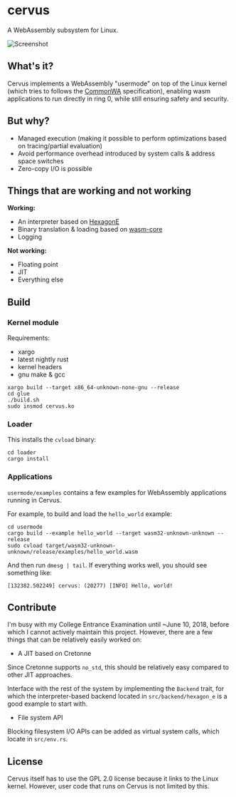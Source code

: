 # cervus

A WebAssembly subsystem for Linux.

![Screenshot](https://i.imgur.com/QFvUibQ.png)

## What's it?

Cervus implements a WebAssembly "usermode" on top of the Linux kernel (which tries to follows the [CommonWA](https://github.com/CommonWA/cwa-spec) specification), enabling wasm applications to run directly in ring 0, while still ensuring safety and security.

## But why?

- Managed execution (making it possible to perform optimizations based on tracing/partial evaluation)
- Avoid performance overhead introduced by system calls & address space switches
- Zero-copy I/O is possible

## Things that are working and not working

**Working:**

- An interpreter based on [HexagonE](https://github.com/losfair/hexagon-e)
- Binary translation & loading based on [wasm-core](https://github.com/losfair/wasm-core)
- Logging

**Not working:**

- Floating point
- JIT
- Everything else

## Build

### Kernel module

Requirements:

- xargo
- latest nightly rust
- kernel headers
- gnu make & gcc

```
xargo build --target x86_64-unknown-none-gnu --release
cd glue
./build.sh
sudo insmod cervus.ko
```

### Loader

This installs the `cvload` binary:

```
cd loader
cargo install
```

### Applications

`usermode/examples` contains a few examples for WebAssembly applications running in Cervus.

For example, to build and load the `hello_world` example:

```
cd usermode
cargo build --example hello_world --target wasm32-unknown-unknown --release
sudo cvload target/wasm32-unknown-unknown/release/examples/hello_world.wasm
```

And then run `dmesg | tail`. If everything works well, you should see something like:

```
[132382.502249] cervus: (20277) [INFO] Hello, world!
```

## Contribute

I'm busy with my College Entrance Examination until ~June 10, 2018, before which I cannot actively maintain this project. However, there are a few things that can be relatively easily worked on:

- A JIT based on Cretonne

Since Cretonne supports `no_std`, this should be relatively easy compared to other JIT approaches.

Interface with the rest of the system by implementing the `Backend` trait, for which the interpreter-based backend located in `src/backend/hexagon_e` is a good example to start with.

- File system API

Blocking filesystem I/O APIs can be added as virtual system calls, which locate in `src/env.rs`.

## License

Cervus itself has to use the GPL 2.0 license because it links to the Linux kernel. However, user code that runs on Cervus is not limited by this.
